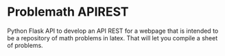# Problemath APIREST
Python Flask API to develop an API REST for a webpage that is intended to be a repository of math problems in latex. That will let you compile a sheet of problems. 
